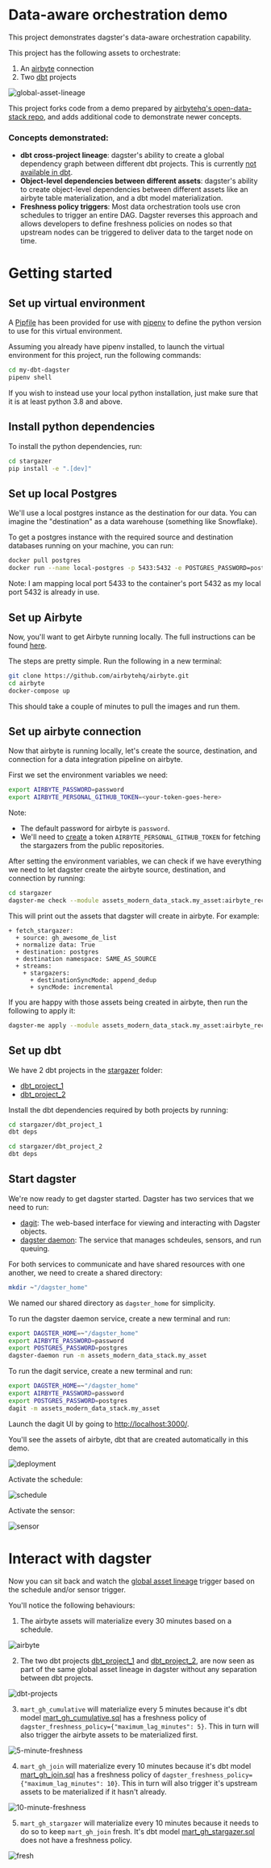 # Data-aware orchestration demo 

This project demonstrates dagster's data-aware orchestration capability. 

This project has the following assets to orchestrate: 
1. An [airbyte](https://airbyte.com/) connection 
1. Two [dbt](https://www.getdbt.com/) projects 

![global-asset-lineage](docs/images/global-asset-lineage.png)

This project forks code from a demo prepared by [airbytehq's open-data-stack repo](https://github.com/airbytehq/open-data-stack/tree/main/dagster), and adds additional code to demonstrate newer concepts. 

### Concepts demonstrated: 

- **dbt cross-project lineage**: dagster's ability to create a global dependency graph between different dbt projects. This is currently [not available in dbt](https://github.com/dbt-labs/dbt-core/discussions/5244). 
- **Object-level dependencies between different assets**: dagster's ability to create object-level dependencies between different assets like an airbyte table materialization, and a dbt model materialization. 
- **Freshness policy triggers**: Most data orchestration tools use cron schedules to trigger an entire DAG. Dagster reverses this approach and allows developers to define freshness policies on nodes so that upstream nodes can be triggered to deliver data to the target node on time. 

# Getting started 

## Set up virtual environment 

A [Pipfile](./Pipfile) has been provided for use with [pipenv](https://pipenv.pypa.io/en/latest/) to define the python version to use for this virtual environment. 

Assuming you already have pipenv installed, to launch the virtual environment for this project, run the following commands: 

```bash
cd my-dbt-dagster
pipenv shell 
```

If you wish to instead use your local python installation, just make sure that it is at least python 3.8 and above. 

## Install python dependencies 

To install the python dependencies, run: 

```bash
cd stargazer
pip install -e ".[dev]"
```

## Set up local Postgres

We'll use a local postgres instance as the destination for our data. You can imagine the "destination" as a data warehouse (something like Snowflake).

To get a postgres instance with the required source and destination databases running on your machine, you can run:

```bash
docker pull postgres
docker run --name local-postgres -p 5433:5432 -e POSTGRES_PASSWORD=postgres -d postgres
```

Note: I am mapping local port 5433 to the container's port 5432 as my local port 5432 is already in use. 

## Set up Airbyte

Now, you'll want to get Airbyte running locally. The full instructions can be found [here](https://docs.airbyte.com/deploying-airbyte/local-deployment). 

The steps are pretty simple. Run the following in a new terminal: 

```bash
git clone https://github.com/airbytehq/airbyte.git
cd airbyte
docker-compose up
```

This should take a couple of minutes to pull the images and run them. 

## Set up airbyte connection

Now that airbyte is running locally, let's create the source, destination, and connection for a data integration pipeline on airbyte. 

First we set the environment variables we need: 

```bash
export AIRBYTE_PASSWORD=password
export AIRBYTE_PERSONAL_GITHUB_TOKEN=<your-token-goes-here>
```
Note: 
- The default password for airbyte is `password`. 
- We'll need to [create](https://github.com/settings/tokens) a token `AIRBYTE_PERSONAL_GITHUB_TOKEN` for fetching the stargazers from the public repositories.

After setting the environment variables, we can check if we have everything we need to let dagster create the airbyte source, destination, and connection by running: 

```bash
cd stargazer
dagster-me check --module assets_modern_data_stack.my_asset:airbyte_reconciler
```

This will print out the assets that dagster will create in airbyte. For example: 

```
+ fetch_stargazer:
  + source: gh_awesome_de_list
  + normalize data: True
  + destination: postgres
  + destination namespace: SAME_AS_SOURCE
  + streams:
    + stargazers:
      + destinationSyncMode: append_dedup
      + syncMode: incremental
```

If you are happy with those assets being created in airbyte, then run the following to apply it: 

```bash
dagster-me apply --module assets_modern_data_stack.my_asset:airbyte_reconciler
```

## Set up dbt

We have 2 dbt projects in the [stargazer](./stargazer/) folder: 

- [dbt_project_1](./stargazer/dbt_project_1/)
- [dbt_project_2](./stargazer/dbt_project_2/)

Install the dbt dependencies required by both projects by running:

```bash
cd stargazer/dbt_project_1
dbt deps 
```

```bash
cd stargazer/dbt_project_2
dbt deps 
```

## Start dagster 

We're now ready to get dagster started. Dagster has two services that we need to run: 
- [dagit](https://docs.dagster.io/concepts/dagit/dagit): The web-based interface for viewing and interacting with Dagster objects.
- [dagster daemon](https://docs.dagster.io/deployment/dagster-daemon): The service that manages schdeules, sensors, and run queuing. 

For both services to communicate and have shared resources with one another, we need to create a shared directory:

```bash 
mkdir ~"/dagster_home"
```

We named our shared directory as `dagster_home` for simplicity. 

To run the dagster daemon service, create a new terminal and run: 

```bash
export DAGSTER_HOME=~"/dagster_home"
export AIRBYTE_PASSWORD=password
export POSTGRES_PASSWORD=postgres
dagster-daemon run -m assets_modern_data_stack.my_asset
```

To run the dagit service, create a new terminal and run: 

```bash
export DAGSTER_HOME=~"/dagster_home"
export AIRBYTE_PASSWORD=password
export POSTGRES_PASSWORD=postgres
dagit -m assets_modern_data_stack.my_asset
```

Launch the dagit UI by going to [http://localhost:3000/](http://localhost:3000/). 

You'll see the assets of airbyte, dbt that are created automatically in this demo.

![deployment](/docs/images/deployment.png)

Activate the schedule: 

![schedule](/docs/images/schedule.png)

Activate the sensor: 

![sensor](/docs/images/sensor.png)

# Interact with dagster 

Now you can sit back and watch the [global asset lineage](http://localhost:3000/asset-groups/) trigger based on the schedule and/or sensor trigger. 

You'll notice the following behaviours: 

1. The airbyte assets will materialize every 30 minutes based on a schedule. 

![airbyte](/docs/images/airbyte-assets.png)

2. The two dbt projects [dbt_project_1](./stargazer/dbt_project_1/) and [dbt_project_2](./stargazer/dbt_project_2/), are now seen as part of the same global asset lineage in dagster without any separation between dbt projects. 

![dbt-projects](/docs/images/dbt-projects.png)

3. `mart_gh_cumulative` will materialize every 5 minutes because it's dbt model [mart_gh_cumulative.sql](stargazer/dbt_project_2/models/mart/mart_gh_cumulative.sql) has a freshness policy of `dagster_freshness_policy={"maximum_lag_minutes": 5}`. This in turn will also trigger the airbyte assets to be materialized first. 

![5-minute-freshness](/docs/images/5-minute-freshness.png)

4. `mart_gh_join` will materialize every 10 minutes because it's dbt model [mart_gh_join.sql](stargazer/dbt_project_2/models/mart/mart_gh_join.sql) has a freshness policy of `dagster_freshness_policy={"maximum_lag_minutes": 10}`. This in turn will also trigger it's upstream assets to be materialized if it hasn't already. 

![10-minute-freshness](/docs/images/10-minute-freshness.png)

5. `mart_gh_stargazer` will materialize every 10 minutes because it needs to do so to keep `mart_gh_join` fresh. It's dbt model [mart_gh_stargazer.sql](stargazer/dbt_project_1/models/mart/mart_gh_stargazer.sql) does not have a freshness policy.

![fresh](/docs/images/fresh.png)


